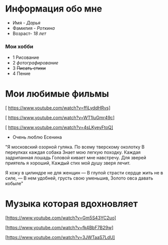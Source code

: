 # Информация обо мне 
* Имя - _Дарья_ 
* Фамилия - _Роткина_
* Возраст- _18 лет_
 ### Мои хобби
 * 1 Рисование 
 * 2  _фотографирование_
 * 3 ~~Писать стихи~~
 * 4 Пение 
 # Мои любимые фильмы
 [ https://www.youtube.com/watch?v=ffiLyddHRvs]
 
 [ https://www.youtube.com/watch?v=WT1luGmr49c]
 
 [ https://www.youtube.com/watch?v=4sLKyeyFtoQ]
 
 * Очень люблю Есенина 
 
 "Я московский озорной гуляка.
По всему тверскому околотку
В переулках каждая собака
Знает мою легкую походку.
Каждая задрипанная лошадь
Головой кивает мне навстречу.
Для зверей приятель я хороший,
Каждый стих мой душу зверя лечит.

Я хожу в цилиндре не для женщин —
В глупой страсти сердце жить не в силе, —
В нем удобней, грусть свою уменьшив,
Золото овса давать кобыле"

# Музыка которая вдохновляет

[https://www.youtube.com/watch?v=Gm5S43YC2uo]

[https://www.youtube.com/watch?v=fk4BbF7B29w]

[https://www.youtube.com/watch?v=3JWTaaS7LdU]


